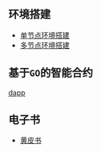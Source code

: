 ## 环境搭建

- [单节点环境搭建](docs/single_node.md)
- [多节点环境搭建](docs/multi_node.md)

## 基于`GO`的智能合约

[dapp](dapp/)

## 电子书

- [黄皮书](books/ethereum_yellow_paper_cn.pdf)
